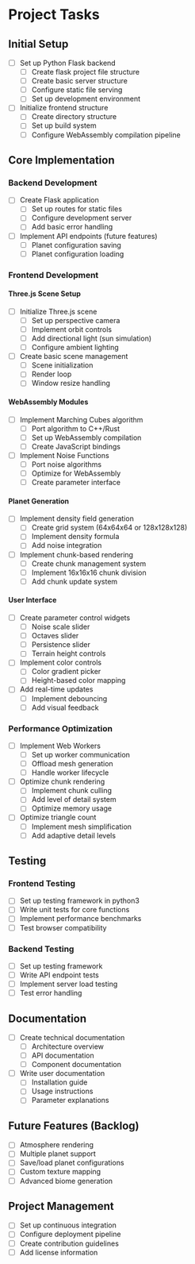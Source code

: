 # Project Tasks

## Initial Setup
- [ ] Set up Python Flask backend
  - [ ] Create flask project file structure
  - [ ] Create basic server structure
  - [ ] Configure static file serving
  - [ ] Set up development environment
- [ ] Initialize frontend structure
  - [ ] Create directory structure
  - [ ] Set up build system
  - [ ] Configure WebAssembly compilation pipeline

## Core Implementation

### Backend Development
- [ ] Create Flask application
  - [ ] Set up routes for static files
  - [ ] Configure development server
  - [ ] Add basic error handling
- [ ] Implement API endpoints (future features)
  - [ ] Planet configuration saving
  - [ ] Planet configuration loading

### Frontend Development

#### Three.js Scene Setup
- [ ] Initialize Three.js scene
  - [ ] Set up perspective camera
  - [ ] Implement orbit controls
  - [ ] Add directional light (sun simulation)
  - [ ] Configure ambient lighting
- [ ] Create basic scene management
  - [ ] Scene initialization
  - [ ] Render loop
  - [ ] Window resize handling

#### WebAssembly Modules
- [ ] Implement Marching Cubes algorithm
  - [ ] Port algorithm to C++/Rust
  - [ ] Set up WebAssembly compilation
  - [ ] Create JavaScript bindings
- [ ] Implement Noise Functions
  - [ ] Port noise algorithms
  - [ ] Optimize for WebAssembly
  - [ ] Create parameter interface

#### Planet Generation
- [ ] Implement density field generation
  - [ ] Create grid system (64x64x64 or 128x128x128)
  - [ ] Implement density formula
  - [ ] Add noise integration
- [ ] Implement chunk-based rendering
  - [ ] Create chunk management system
  - [ ] Implement 16x16x16 chunk division
  - [ ] Add chunk update system

#### User Interface
- [ ] Create parameter control widgets
  - [ ] Noise scale slider
  - [ ] Octaves slider
  - [ ] Persistence slider
  - [ ] Terrain height controls
- [ ] Implement color controls
  - [ ] Color gradient picker
  - [ ] Height-based color mapping
- [ ] Add real-time updates
  - [ ] Implement debouncing
  - [ ] Add visual feedback

### Performance Optimization
- [ ] Implement Web Workers
  - [ ] Set up worker communication
  - [ ] Offload mesh generation
  - [ ] Handle worker lifecycle
- [ ] Optimize chunk rendering
  - [ ] Implement chunk culling
  - [ ] Add level of detail system
  - [ ] Optimize memory usage
- [ ] Optimize triangle count
  - [ ] Implement mesh simplification
  - [ ] Add adaptive detail levels

## Testing

### Frontend Testing
- [ ] Set up testing framework in python3
- [ ] Write unit tests for core functions
- [ ] Implement performance benchmarks
- [ ] Test browser compatibility

### Backend Testing
- [ ] Set up testing framework
- [ ] Write API endpoint tests
- [ ] Implement server load testing
- [ ] Test error handling

## Documentation
- [ ] Create technical documentation
  - [ ] Architecture overview
  - [ ] API documentation
  - [ ] Component documentation
- [ ] Write user documentation
  - [ ] Installation guide
  - [ ] Usage instructions
  - [ ] Parameter explanations

## Future Features (Backlog)
- [ ] Atmosphere rendering
- [ ] Multiple planet support
- [ ] Save/load planet configurations
- [ ] Custom texture mapping
- [ ] Advanced biome generation

## Project Management
- [ ] Set up continuous integration
- [ ] Configure deployment pipeline
- [ ] Create contribution guidelines
- [ ] Add license information 